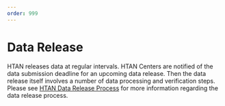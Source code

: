 ```yaml
---
order: 999
---
```


# Data Release

HTAN releases data at regular intervals.  HTAN Centers are notified of the data submission deadline for an upcoming data release.  Then the data release itself involves a number of data processing and verification steps.  Please see [HTAN Data Release Process](https://docs.google.com/document/d/15xvIbfyQmgbMD_uB2e0SwPFw67_AePB5YspF4dsilCA/edit#heading=h.tddsmkcn4p1p) for more information regarding the data release process.